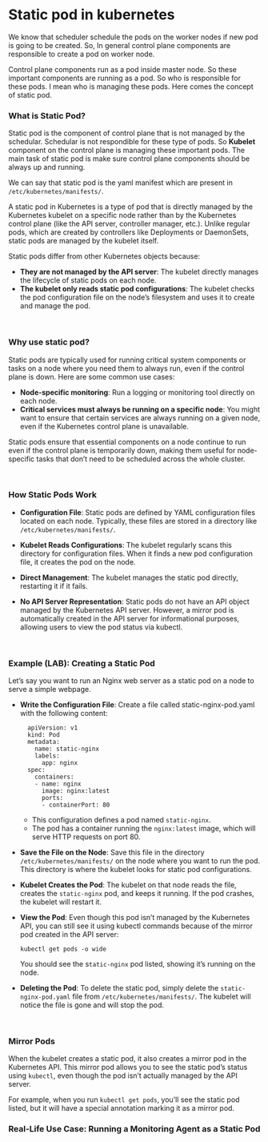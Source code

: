 # Static pod in kubernetes

We know that scheduler schedule the pods on the worker nodes if new pod is going to be created. So, In general control plane components are responsible to create a pod on worker node. 

Control plane components run as a pod inside master node. So these important components are running as a pod. So who is responsible for these pods. I mean who is managing these pods. Here comes the concept of static pod.

### What is Static Pod?

Static pod is the component of control plane that is not managed by the schedular. Schedular is not respondible for these type of pods. So **Kubelet** component on the control plane is managing these important pods. The main task of static pod is make sure control plane components should be always up and running.

We can say that static pod is the yaml manifest which are present in ```/etc/kubernetes/manifests/```.

A static pod in Kubernetes is a type of pod that is directly managed by the Kubernetes kubelet on a specific node rather than by the Kubernetes control plane (like the API server, controller manager, etc.). Unlike regular pods, which are created by controllers like Deployments or DaemonSets, static pods are managed by the kubelet itself. 

Static pods differ from other Kubernetes objects because:

- **They are not managed by the API server**: The kubelet directly manages the lifecycle of static pods on each node.
- **The kubelet only reads static pod configurations**: The kubelet checks the pod configuration file on the node’s filesystem and uses it to create and manage the pod.

<br>

### Why use static pod?

Static pods are typically used for running critical system components or tasks on a node where you need them to always run, even if the control plane is down. Here are some common use cases:

- **Node-specific monitoring**: Run a logging or monitoring tool directly on each node.
- **Critical services must always be running on a specific node**: You might want to ensure that certain services are always running on a given node, even if the Kubernetes control plane is unavailable.

Static pods ensure that essential components on a node continue to run even if the control plane is temporarily down, making them useful for node-specific tasks that don’t need to be scheduled across the whole cluster.

<br>

### How Static Pods Work

- **Configuration File**: Static pods are defined by YAML configuration files located on each node. Typically, these files are stored in a directory like ```/etc/kubernetes/manifests/```.

- **Kubelet Reads Configurations**: The kubelet regularly scans this directory for configuration files. When it finds a new pod configuration file, it creates the pod on the node.

- **Direct Management**: The kubelet manages the static pod directly, restarting it if it fails.

- **No API Server Representation**: Static pods do not have an API object managed by the Kubernetes API server. However, a mirror pod is automatically created in the API server for informational purposes, allowing users to view the pod status via kubectl.

<br>

### Example (LAB): Creating a Static Pod

Let’s say you want to run an Nginx web server as a static pod on a node to serve a simple webpage.

- **Write the Configuration File**: Create a file called static-nginx-pod.yaml with the following content:

  ```
    apiVersion: v1
    kind: Pod
    metadata:
      name: static-nginx
      labels:
        app: nginx
    spec:
      containers:
      - name: nginx
        image: nginx:latest
        ports:
        - containerPort: 80
  ```

  - This configuration defines a pod named ```static-nginx```.
  - The pod has a container running the ```nginx:latest``` image, which will serve HTTP requests on port 80.

- **Save the File on the Node**: Save this file in the directory ```/etc/kubernetes/manifests/``` on the node where you want to run the pod. This directory is where the kubelet looks for static pod configurations.

- **Kubelet Creates the Pod**: The kubelet on that node reads the file, creates the ```static-nginx``` pod, and keeps it running. If the pod crashes, the kubelet will restart it.

- **View the Pod**: Even though this pod isn’t managed by the Kubernetes API, you can still see it using kubectl commands because of the mirror pod created in the API server:

  ```kubectl get pods -o wide```

  You should see the s```tatic-nginx``` pod listed, showing it’s running on the node.

- **Deleting the Pod**: To delete the static pod, simply delete the ```static-nginx-pod.yaml``` file from ```/etc/kubernetes/manifests/```. The kubelet will notice the file is gone and will stop the pod.


<br>

### Mirror Pods

When the kubelet creates a static pod, it also creates a mirror pod in the Kubernetes API. This mirror pod allows you to see the static pod’s status using ```kubectl```, even though the pod isn’t actually managed by the API server.

For example, when you run ```kubectl get pods```, you’ll see the static pod listed, but it will have a special annotation marking it as a mirror pod.


### Real-Life Use Case: Running a Monitoring Agent as a Static Pod
